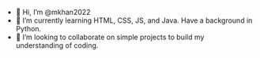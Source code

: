- 👋 Hi, I’m @mkhan2022
- 🌱 I’m currently learning HTML, CSS, JS, and Java. Have a background in Python. 
- 💞️ I’m looking to collaborate on simple projects to build my understanding of coding.

<!---
mkhan2022/mkhan2022 is a ✨ special ✨ repository because its `README.md` (this file) appears on your GitHub profile.
You can click the Preview link to take a look at your changes.
--->
